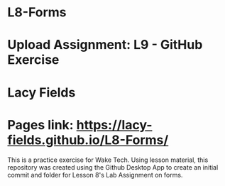 # L8-Forms
# Upload Assignment: L9 - GitHub Exercise
# Lacy Fields
# Pages link: https://lacy-fields.github.io/L8-Forms/

This is a practice exercise for Wake Tech. Using lesson material, this repository was created using the Github Desktop App to create an initial commit and folder for Lesson 8's Lab Assignment on forms.
